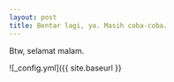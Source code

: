 ```yaml
---
layout: post
title: Bentar lagi, ya. Masih coba-coba.
---
```


Btw, selamat malam.

![_config.yml]({{ site.baseurl }}
